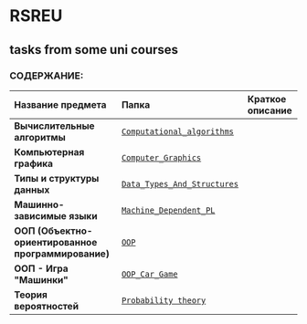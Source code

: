 # RSREU
## tasks from some uni courses

### СОДЕРЖАНИЕ:
| Название предмета | Папка | Краткое описание |
| :--- | :--- | :--- |
| **Вычислительные алгоритмы** | [`Computational_algorithms`](./Computational_algorithms) |
| **Компьютерная графика** | [`Computer_Graphics`](./Computer_raphics) |
| **Типы и структуры данных** | [`Data_Types_And_Structures`](./Data_Types_And_Structures) | 
| **Машинно-зависимые языки** | [`Machine_Dependent_PL`](./Machine_Dependent_PL) | 
| **ООП (Объектно-ориентированное программирование)** | [`OOP`](./OOP) | 
| **ООП - Игра "Машинки"** | [`OOP_Car_Game`](./OOP_Car_Game) | 
| **Теория вероятностей** | [`Probability theory`](./Probability%20theory) | 
